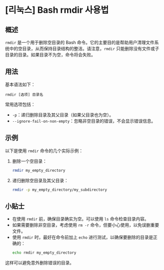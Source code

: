 # [리눅스] Bash rmdir 사용법

## 概述
`rmdir` 是一个用于删除空目录的 Bash 命令。它的主要目的是帮助用户清理文件系统中的空目录，从而保持目录结构的整洁。请注意，`rmdir` 只能删除没有文件或子目录的目录。如果目录不为空，命令将会失败。

## 用法
基本语法如下：
```
rmdir [选项] 目录名
```

常用选项包括：
- `-p`：递归删除目录及其父目录（如果父目录也为空）。
- `--ignore-fail-on-non-empty`：忽略非空目录的错误，不会显示错误信息。

## 示例
以下是使用 `rmdir` 命令的几个实际示例：

1. 删除一个空目录：
   ```bash
   rmdir my_empty_directory
   ```

2. 递归删除空目录及其父目录：
   ```bash
   rmdir -p my_empty_directory/my_subdirectory
   ```

## 小贴士
- 在使用 `rmdir` 前，确保目录确实为空。可以使用 `ls` 命令检查目录内容。
- 如果需要删除非空目录，考虑使用 `rm -r` 命令，但要小心使用，以免误删重要文件。
- 使用 `rmdir` 时，最好在命令前加上 `echo` 进行测试，以确保要删除的目录是正确的：
  ```bash
  echo rmdir my_empty_directory
  ```
这样可以避免意外删除错误的目录。